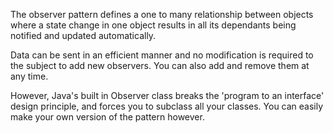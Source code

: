 The observer pattern defines a one to many relationship between objects where a state change in one object results in all its dependants being notified and updated automatically.

Data can be sent in an efficient manner and no modification is required to the subject to add new observers. You can also add and remove them at any time.

However, Java's built in Observer class breaks the 'program to an interface' design principle, and forces you to subclass all your classes. You can easily make your own version of the pattern however.
